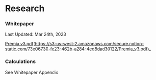 # Research

### Whitepaper

Last Updated: Mar 24th, 2023

[Premia v3.pdf](broken-reference)(https://s3-us-west-2.amazonaws.com/secure.notion-static.com/73e06730-fe23-462b-a284-4ed8dad30122/Premia_v3.pdf)_

### Calculations

See Whitepaper Appendix
